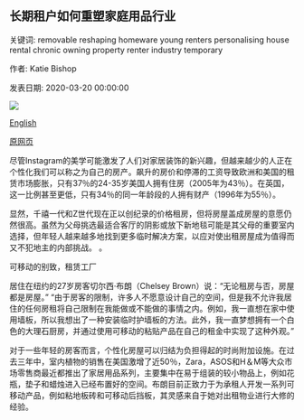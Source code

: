 ## 长期租户如何重塑家庭用品行业

关键词: removable reshaping homeware young renters personalising house rental chronic owning property renter industry temporary

作者: Katie Bishop

发表日期: 2020-03-20 00:00:00

![](https://ichef.bbci.co.uk/wwfeatures/live/624_351/images/live/p0/87/2t/p0872tdy.jpg)

[English](How%20chronic%20renters%20are%20reshaping%20the%20homeware%20industry.md)

[原网页](https://www.bbc.com/worklife/article/20200320-how-chronic-renters-are-reshaping-the-homeware-industry)

尽管Instagram的美学可能激发了人们对家居装饰的新兴趣，但越来越少的人正在个性化我们可以称之为自己的房产。飙升的房价和停滞的工资导致欧洲和美国的租赁市场膨胀，只有37％的24-35岁美国人拥有住房（2005年为43％）。在英国，这一比例甚至更低，只有34％的同一年龄段的人拥有财产（1996年为55％）。

显然，千禧一代和Z世代现在正以创纪录的价格租房，但将房屋盖成房屋的意愿仍然很高。虽然为父母挑选最适合客厅的阴影或放下新地毯可能是其父母的重要室内选择，但年轻人越来越多地找到更多临时解决方案，以应对使出租房屋成为值得而又不犯地主的内部挑战。 。

可移动的别致，租赁工厂

居住在纽约的27岁房客切尔西·布朗（Chelsey Brown）说：“无论租房与否，房屋都是房屋。” “由于房客的限制，许多人不愿意设计自己的空间，但是我不允许我居住的任何房租将自己限制在我能做或不能做的事情之内。例如，我一直想在家中使用墙板，所以我想出了一种安装临时护墙板的方法。此外，我一直梦想拥有一个白色的大理石厨房，并通过使用可移动的粘贴产品在自己的租金中实现了这种外观。”

对于一些年轻的房客而言，个性化房屋可以归结为负担得起的时尚附加设施。在过去三年中，室内植物的销售在美国激增了近50％，Zara，ASOS和H＆M等大众市场零售商最近都推出了家居用品系列，主要集中在易于组装的较小物品上，例如花瓶，垫子和蜡烛进入已经布置好的空间。布朗目前正致力于为承租人开发一系列可移动产品，例如粘地板砖和可移动后挡板，其灵感来自于她对出租物业进行大修的经验。